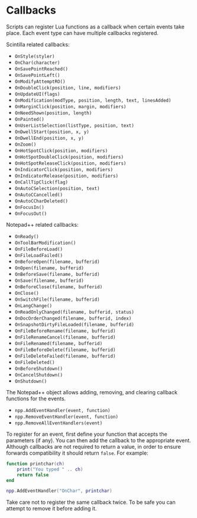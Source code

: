 # Callbacks
Scripts can register Lua functions as a callback when certain events take place. Each event type can have multiple callbacks registered.

Scintilla related callbacks:

- `OnStyle(styler)`
- `OnChar(character)`
- `OnSavePointReached()`
- `OnSavePointLeft()`
- `OnModifyAttemptRO()`
- `OnDoubleClick(position, line, modifiers)`
- `OnUpdateUI(flags)`
- `OnModification(modType, position, length, text, linesAdded)`
- `OnMarginClick(position, margin, modifiers)`
- `OnNeedShown(position, length)`
- `OnPainted()`
- `OnUserListSelection(listType, position, text)`
- `OnDwellStart(position, x, y)`
- `OnDwellEnd(position, x, y)`
- `OnZoom()`
- `OnHotSpotClick(position, modifiers)`
- `OnHotSpotDoubleClick(position, modifiers)`
- `OnHotSpotReleaseClick(position, modifiers)`
- `OnIndicatorClick(position, modifiers)`
- `OnIndicatorRelease(position, modifiers)`
- `OnCallTipClick(flag)`
- `OnAutoCSelection(position, text)`
- `OnAutoCCancelled()`
- `OnAutoCCharDeleted()`
- `OnFocusIn()`
- `OnFocusOut()`

Notepad++ related callbacks:

- `OnReady()`
- `OnToolBarModification()`
- `OnFileBeforeLoad()`
- `OnFileLoadFailed()`
- `OnBeforeOpen(filename, bufferid)`
- `OnOpen(filename, bufferid)`
- `OnBeforeSave(filename, bufferid)`
- `OnSave(filename, bufferid)`
- `OnBeforeClose(filename, bufferid)`
- `OnClose()`
- `OnSwitchFile(filename, bufferid)`
- `OnLangChange()`
- `OnReadOnlyChanged(filename, bufferid, status)`
- `OnDocOrderChanged(filename, bufferid, index)`
- `OnSnapshotDirtyFileLoaded(filename, bufferid)`
- `OnFileBeforeRename(filename, bufferid)`
- `OnFileRenameCancel(filename, bufferid)`
- `OnFileRenamed(filename, bufferid)`
- `OnFileBeforeDelete(filename, bufferid)`
- `OnFileDeleteFailed(filename, bufferid)`
- `OnFileDeleted()`
- `OnBeforeShutdown()`
- `OnCancelShutdown()`
- `OnShutdown()`

The Notepad++ object allows adding, removing, and clearing callback functions for the events. 

- `npp.AddEventHandler(event, function)`
- `npp.RemoveEventHandler(event, function)`
- `npp.RemoveAllEventHandlers(event)`

To register for an event, first define your function that accepts the parameters (if any). You can then add the callback to the appropriate event. Although callbacks are not required to return a value, in order to ensure forwards compatibility it should return `false`. For example:

```lua
function printchar(ch)
    print("You typed " .. ch)
    return false
end

npp.AddEventHandler("OnChar", printchar)
```

Take care not to register the same callback twice. To be safe you can attempt to remove it before adding it.
